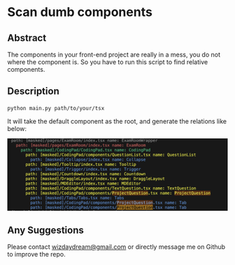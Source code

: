 # Scan dumb components

## Abstract

The components in your front-end project are really in a mess, you do not where the component is. So you have to run this script to find relative components.

## Description

```
python main.py path/to/your/tsx
```

It will take the default component as the root, and generate the relations like below:

![](./docs/run.png)

## Any Suggestions

Please contact wizdaydream@gmail.com or directly message me on Github to improve the repo.
